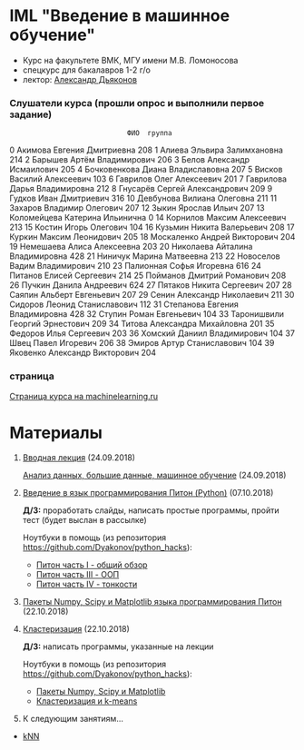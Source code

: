 # IML "Введение в машинное обучение"
* Курс на факультете ВМК, МГУ имени М.В. Ломоносова
* спецкурс для бакалавров 1-2 г/о
* лектор: [Александр Дьяконов](https://dyakonov.org/%d0%be%d0%b1-%d0%b0%d0%b2%d1%82%d0%be%d1%80%d0%b5/)


### Слушатели курса (прошли опрос и выполнили первое задание)

                                 ФИО  группа
0         Акимова Евгения Дмитриевна     208
1       Алиева Эльвира Залимхановна      214
2         Барышев Артём Владимирович     206
3         Белов Александр Исмаилович     205
4   Бочковенкова Диана Владиславовна     207
5          Висков Василий Алексеевич     103
6           Гаврилов Олег Алексеевич     201
7       Гаврилова Дарья Владимировна     212
8      Гнусарёв Сергей Александрович     209
9             Гудков Иван Дмитриевич     316
10        Девбунова Вилиана Олеговна     211
11         Захаров Владимир Олегович     207
12               Зыкин Ярослав Ильич     207
13    Коломейцева Катерина Ильинична       0
14        Корнилов Максим Алексеевич     213
15             Костин Игорь Олегович     104
16         Кузьмин Никита Валерьевич     208
17          Куркин Максим Леонидович     205
18      Москаленко Андрей Викторович     204
19        Немешаева Алиса Алексеевна     203
20   Николаева Айталина Владимировна     428
21          Ниничук Марина Матвеевна     213
22      Новоселов Вадим Владимирович     210
23          Палионная Софья Игоревна     616
24          Питанов Елисей Сергеевич     214
25        Пойманов Дмитрий Романович     208
26           Пучкин Данила Андреевич     624
27          Пятаков Никита Сергеевич     207
28        Саяпин Альберт Евгеньевич      207
29        Сенин Александр Николаевич     211
30      Сидоров Леонид Станиславович     112
31    Степанова Евгения Владимировна     428
32           Ступин Роман Евгеньевич     104
33    Таронишвили Георгий Эрнестович     209
34      Титова Александра Михайловна     201
35            Федоров Илья Сергеевич     203
36       Хомский Даниил Владимирович     104
37               Швец Павел Игоревич     206
38        Эмиров Артур Станиславович     104
39     Яковенко Александр Викторович     204


### страница
[Страница курса на machinelearning.ru](http://www.machinelearning.ru/wiki/index.php?title=Введение_в_машинное_обучение)

# Материалы

1. [Вводная лекция](IML2018_00_intro_03.pdf) (24.09.2018)

   [Анализ данных, большие данные, машинное обучение](IML2018_01_bigdata_02.pdf) (24.09.2018)
   
2. [Введение в язык программирования Питон (Python)](IML2018_02_pythonintro_12.pdf) (07.10.2018)

   **Д/З:** проработать слайды, написать простые программы, пройти тест (будет выслан в рассылке)

   Ноутбуки в помощь (из репозитория https://github.com/Dyakonov/python_hacks):
   * [Питон часть I - общий обзор](https://github.com/Dyakonov/python_hacks/blob/master/dj_python_0_intro_20181004.ipynb)
   * [Питон часть III - ООП](https://github.com/Dyakonov/python_hacks/blob/master/dj_python_2_oop_20181004.ipynb)
   * [Питон часть IV - тонкости](https://github.com/Dyakonov/python_hacks/blob/master/dj_python_4_tonko_20181004.ipynb)
   
3. [Пакеты Numpy, Scipy и Matplotlib языка программирования Питон](IML2018_03_numpy_04.pdf)  (22.10.2018)
4. [Кластеризация](IML2018_04_cluster.pdf)  (22.10.2018)

   **Д/З:** написать программы, указанные на лекции
   
   Ноутбуки в помощь (из репозитория https://github.com/Dyakonov/python_hacks):
   * [Пакеты Numpy, Scipy и Matplotlib](https://github.com/Dyakonov/python_hacks/blob/master/dj_numpy_20181021.ipynb)
   * [Кластеризация и k-means](https://github.com/Dyakonov/ml_hacks/blob/master/dj_IML_cluster_kmeans.ipynb)
   
   
   
  5. К следующим занятиям... 
   * [kNN](https://github.com/Dyakonov/ml_hacks/blob/master/dj_IML_kNN.ipynb)
